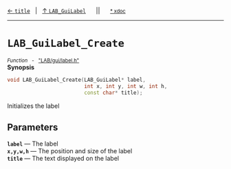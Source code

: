 [&#8592; `title`](LAB--gui--labelh--lab_guilabel--title.md)&nbsp;&nbsp;&nbsp;|&nbsp;&nbsp;&nbsp;[&#8593; `LAB_GuiLabel`](LAB--gui--labelh--lab_guilabel.md)&nbsp;&nbsp;&nbsp;&nbsp;&nbsp;&nbsp;||&nbsp;&nbsp;&nbsp;&nbsp;&nbsp;&nbsp;<small>[\* xdoc](../xdoc/LAB\gui.xmd#L250)</small>
***

# `LAB_GuiLabel_Create`
<small>*Function* &nbsp; - &nbsp; ["LAB/gui/label.h"](../include/LAB/gui/label.h)</small>  
**Synopsis**

```cpp
void LAB_GuiLabel_Create(LAB_GuiLabel* label,
                         int x, int y, int w, int h,
                         const char* title);
```


Initializes the label

## Parameters
**`label`** &#8213; The label  
**`x,y,w,h`** &#8213; The position and size of the label  
**`title`** &#8213; The text displayed on the label  
